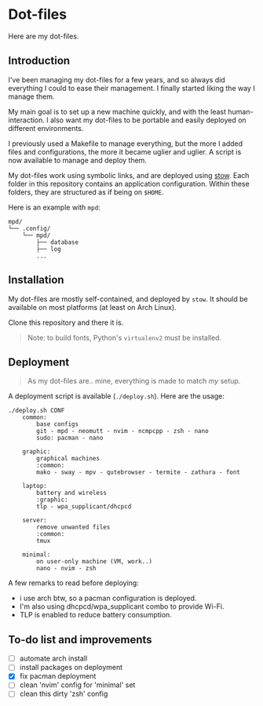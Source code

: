 # Dot-files

Here are my dot-files.

## Introduction

I've been managing my dot-files for a few years, and so always did everything I could to ease their management.
I finally started liking the way I manage them.

My main goal is to set up a new machine quickly, and with the least human-interaction.
I also want my dot-files to be portable and easily deployed on different environments.

I previously used a Makefile to manage everything, but the more I added files and configurations, the more it became uglier and uglier.
A script is now available to manage and deploy them.

My dot-files work using symbolic links, and are deployed using [stow](https://www.gnu.org/software/stow/).
Each folder in this repository contains an application configuration.
Within these folders, they are structured as if being on `$HOME`.

Here is an example with `mpd`:

```
mpd/
└── .config/
    └── mpd/
        ├── database
        ├── log
        ...
```

## Installation

My dot-files are mostly self-contained, and deployed by `stow`.
It should be available on most platforms (at least on Arch Linux).

Clone this repository and there it is.

> Note: to build fonts, Python's `virtualenv2` must be installed.

## Deployment

> As my dot-files are.. mine, everything is made to match *my* setup.

A deployment script is available (`./deploy.sh`).
Here are the usage:

```
./deploy.sh CONF
	common:
		base configs
		git - mpd - neomutt - nvim - ncmpcpp - zsh - nano
		sudo: pacman - nano

	graphic:
		graphical machines
		:common:
		mako - sway - mpv - qutebrowser - termite - zathura - font

	laptop:
		battery and wireless
		:graphic:
		tlp - wpa_supplicant/dhcpcd

	server:
		remove unwanted files
		:common:
		tmux

	minimal:
		on user-only machine (VM, work..)
		nano - nvim - zsh
```

A few remarks to read before deploying:

- i use arch btw, so a pacman configuration is deployed.
- I'm also using dhcpcd/wpa_supplicant combo to provide Wi-Fi.
- TLP is enabled to reduce battery consumption.

## To-do list and improvements

- [ ] automate arch install
- [ ] install packages on deployment
- [X] fix pacman deployment
- [ ] clean 'nvim' config for 'minimal' set
- [ ] clean this dirty 'zsh' config
